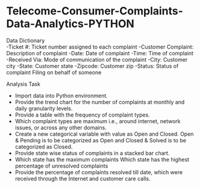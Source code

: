 # Telecome-Consumer-Complaints-Data-Analytics-PYTHON
Data Dictionary  
-Ticket #: Ticket number assigned to each complaint 
-Customer Complaint: Description of complaint 
-Date: Date of complaint 
-Time: Time of complaint 
-Received Via: Mode of communication of the complaint
-City: Customer city
-State: Customer state 
-Zipcode: Customer zip 
-Status: Status of complaint Filing on behalf of someone 

Analysis Task  
- Import data into Python environment.
- Provide the trend chart for the number of complaints at monthly and daily granularity levels. 
- Provide a table with the frequency of complaint types.  
- Which complaint types are maximum i.e., around internet, network issues, or across any other domains. 
- Create a new categorical variable with value as Open and Closed. Open &amp; Pending is to be categorized as Open and Closed &amp; Solved is to be categorized as Closed. 
- Provide state wise status of complaints in a stacked bar chart.  
- Which state has the maximum complaints Which state has the highest percentage of unresolved complaints 
- Provide the percentage of complaints resolved till date, which were received through the Internet and customer care calls.
